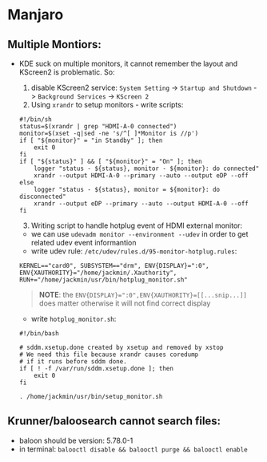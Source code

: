 # Manjaro

## Multiple Montiors:

* KDE suck on multiple monitors, it cannot remember the layout and KScreen2
  is problematic. So:

  1. disable KScreen2 service: `System Setting` -> `Startup and Shutdown` -> `Background Services` -> `KScreen 2`
  2. Using `xrandr` to setup monitors - write scripts:

	```shell
	#!/bin/sh
	status=$(xrandr | grep "HDMI-A-0 connected")
	monitor=$(xset -q|sed -ne 's/^[ ]*Monitor is //p')
	if [ "${monitor}" = "in Standby" ]; then
		exit 0
	fi
	if [ "${status}" ] && [ "${monitor}" = "On" ]; then
    	logger "status - ${status}, monitor - ${monitor}: do connected"
    	xrandr --output HDMI-A-0 --primary --auto --output eDP --off
	else
    	logger "status - ${status}, monitor = ${monitor}: do disconnected"
    	xrandr --output eDP --primary --auto --output HDMI-A-0 --off
	fi
	```

  3.  Writing script to handle hotplug event of HDMI external monitor:
    - we can use `udevadm monitor --environment --udev` in order to get related udev event informantion
    - write udev rule: `/etc/udev/rules.d/95-monitor-hotplug.rules`:

	`KERNEL=="card0", SUBSYSTEM=="drm", ENV{DISPLAY}=":0", ENV{XAUTHORITY}="/home/jackmin/.Xauthority", RUN+="/home/jackmin/usr/bin/hotplug_monitor.sh"`  
	> **NOTE**: the `ENV{DISPLAY}=":0",ENV{XAUTHORITY}=[[...snip...]]`
	  does matter otherwise it will not find correct display

   - write `hotplug_monitor.sh`:

	```shell
	#!/bin/bash

	# sddm.xsetup.done created by xsetup and removed by xstop
	# We need this file because xrandr causes coredump
	# if it runs before sddm done.
	if [ ! -f /var/run/sddm.xsetup.done ]; then
		exit 0
	fi

	. /home/jackmin/usr/bin/setup_monitor.sh 
	```

## Krunner/baloosearch cannot search files:
* baloon should be version: 5.78.0-1
* in terminal: `balooctl disable && balooctl purge && balooctl enable`
